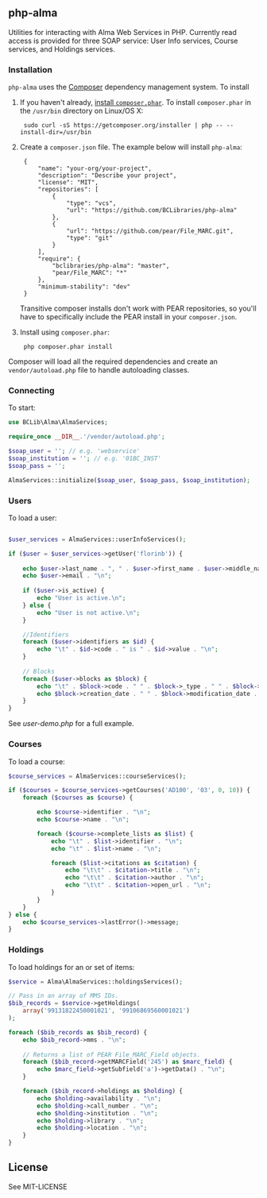 ## php-alma

Utilities for interacting with Alma Web Services in PHP. Currently read access is provided for three SOAP service: User Info services, Course services, and Holdings services. 

### Installation

`php-alma` uses the [Composer](http://getcomposer.org/) dependency management system. To install 

1. If you haven't already, [install `composer.phar`](http://getcomposer.org/doc/00-intro.md#installation-nix). To install `composer.phar` in the `/usr/bin` directory on Linux/OS X:
 
		sudo curl -sS https://getcomposer.org/installer | php -- --install-dir=/usr/bin

2. Create a `composer.json` file. The example below will install `php-alma`:


		{
            "name": "your-org/your-project",
            "description": "Describe your project",
            "license": "MIT",
            "repositories": [
                {
                    "type": "vcs",
                    "url": "https://github.com/BCLibraries/php-alma"
                },
                {
                    "url": "https://github.com/pear/File_MARC.git",
                    "type": "git"
                }
            ],
            "require": {
                "bclibraries/php-alma": "master",
                "pear/File_MARC": "*"
            },
            "minimum-stability": "dev"
        }
   
   Transitive composer installs don't work with PEAR repositories, so you'll have to specifically include the PEAR install in your `composer.json`.
    
3. Install using `composer.phar`:

		php composer.phar install


Composer will load all the required dependencies and create an `vendor/autoload.php` file to handle autoloading classes.

### Connecting

To start:

```php
use BCLib\Alma\AlmaServices;

require_once __DIR__.'/vendor/autoload.php';

$soap_user = ''; // e.g. 'webservice'
$soap_institution = ''; // e.g. '01BC_INST'
$soap_pass = '';

AlmaServices::initialize($soap_user, $soap_pass, $soap_institution);
```

### Users 

To load a user:

```php

$user_services = AlmaServices::userInfoServices();

if ($user = $user_services->getUser('florinb')) {
    
    echo $user->last_name . ", " . $user->first_name . $user->middle_name . "\n";
    echo $user->email . "\n";
    
    if ($user->is_active) {
        echo "User is active.\n";
    } else {
        echo "User is not active.\n";
    }

    //Identifiers
    foreach ($user->identifiers as $id) {
        echo "\t" . $id->code . " is " . $id->value . "\n";
    }
    
    // Blocks
    foreach ($user->blocks as $block) {
        echo "\t" . $block->code . " " . $block->_type . " " . $block->status . " ";
        echo $block->creation_date . " " . $block->modification_date . "\n";
    }
}
```

See *user-demo.php* for a full example.

### Courses

To load a course:

```php
$course_services = AlmaServices::courseServices();

if ($courses = $course_services->getCourses('AD100', '03', 0, 10)) {
    foreach ($courses as $course) {

        echo $course->identifier . "\n";
        echo $course->name . "\n";

        foreach ($course->complete_lists as $list) {
            echo "\t" . $list->identifier . "\n";
            echo "\t" . $list->name . "\n";

            foreach ($list->citations as $citation) {
                echo "\t\t" . $citation->title . "\n";
                echo "\t\t" . $citation->author . "\n";
                echo "\t\t" . $citation->open_url . "\n";
            }
        }
    }
} else {
    echo $course_services->lastError()->message;
}
```

### Holdings

To load holdings for an or set of items:

```php
$service = Alma\AlmaServices::holdingsServices();

// Pass in an array of MMS IDs.
$bib_records = $service->getHoldings(
    array('99131822450001021', '99106869560001021')
);

foreach ($bib_records as $bib_record) {
    echo $bib_record->mms . "\n";
    
    // Returns a list of PEAR File_MARC_Field objects.
    foreach ($bib_record->getMARCField('245') as $marc_field) {
        echo $marc_field->getSubfield('a')->getData() . "\n";
    }

    foreach ($bib_record->holdings as $holding) {
        echo $holding->availability . "\n";
        echo $holding->call_number . "\n";
        echo $holding->institution . "\n";
        echo $holding->library . "\n";
        echo $holding->location . "\n";
    }
}
```

## License

See MIT-LICENSE